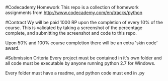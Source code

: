 #Codecademy Homework
This repo is a collection of homework assignments from http://www.codecademy.com/en/tracks/python

#Contract
Wy will be paid 1000 RP upon the completion of every 10% of the course. This is validated by taking a screenshot of the percentage complete, and submitting the screenshot and code to this repo.

Upon 50% and 100% course completion there will be an extra 'skin code' award.

#Submission Criteria
Every project must be contained in it's own folder and all code must be executable by anyone running python 2.7 for Windows.

Every folder must have a readme, and python code must end in .py
